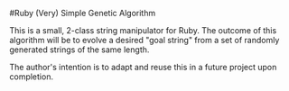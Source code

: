 #Ruby (Very) Simple Genetic Algorithm

This is a small, 2-class string manipulator for Ruby. The outcome of this algorithm will be to evolve a desired "goal string" from a set of randomly generated strings of the same length.

The author's intention is to adapt and reuse this in a future project upon completion.
